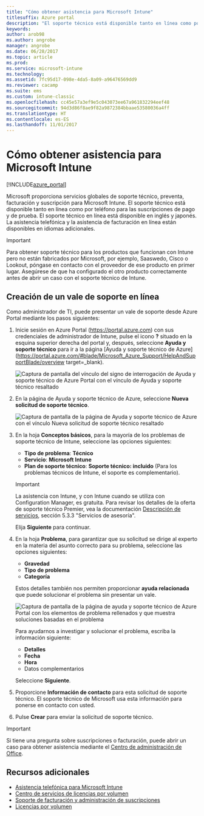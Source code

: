 ```yaml
---
title: "Cómo obtener asistencia para Microsoft Intune"
titlesuffix: Azure portal
description: "El soporte técnico está disponible tanto en línea como por teléfono para las suscripciones de pago y de prueba."
keywords: 
author: arob98
ms.author: angrobe
manager: angrobe
ms.date: 06/28/2017
ms.topic: article
ms.prod: 
ms.service: microsoft-intune
ms.technology: 
ms.assetid: 7fc95d17-098e-4da5-8a09-a96476569dd9
ms.reviewer: cacamp
ms.suite: ems
ms.custom: intune-classic
ms.openlocfilehash: cc45e57a3ef9e5c043073ee67a961832294eef48
ms.sourcegitcommit: 94d3d86f8ae9f82a9872384bbaae53580036a4ff
ms.translationtype: HT
ms.contentlocale: es-ES
ms.lasthandoff: 11/01/2017
---
```

# <a name="how-to-get-support-for-microsoft-intune"></a>Cómo obtener asistencia para Microsoft Intune

[!INCLUDE[azure_portal](./includes/note-for-both-portals.md)]

Microsoft proporciona servicios globales de soporte técnico, preventa, facturación y suscripción para Microsoft Intune. El soporte técnico está disponible tanto en línea como por teléfono para las suscripciones de pago y de prueba. El soporte técnico en línea está disponible en inglés y japonés. La asistencia telefónica y la asistencia de facturación en línea están disponibles en idiomas adicionales.

>[!IMPORTANT]
> Para obtener soporte técnico para los productos que funcionan con Intune pero no están fabricados por Microsoft, por ejemplo, Saaswedo, Cisco o Lookout, póngase en contacto con el proveedor de ese producto en primer lugar. Asegúrese de que ha configurado el otro producto correctamente antes de abrir un caso con el soporte técnico de Intune.

## <a name="create-an-online-support-ticket"></a>Creación de un vale de soporte en línea

Como administrador de TI, puede presentar un vale de soporte desde Azure Portal mediante los pasos siguientes:

1. Inicie sesión en Azure Portal (https://portal.azure.com) con sus credenciales de administrador de Intune, pulse el icono **?** situado en la esquina superior derecha del portal y, después, seleccione **Ayuda y soporte técnico** para ir a la página [Ayuda y soporte técnico de Azure](https://portal.azure.com/#blade/Microsoft_Azure_Support/HelpAndSupportBlade/overview target=_blank).

    ![Captura de pantalla del vínculo del signo de interrogación de Ayuda y soporte técnico de Azure Portal con el vínculo de Ayuda y soporte técnico resaltado](./media/azure-get-support.png)

2. En la página de Ayuda y soporte técnico de Azure, seleccione **Nueva solicitud de soporte técnico**.

    ![Captura de pantalla de la página de Ayuda y soporte técnico de Azure con el vínculo Nueva solicitud de soporte técnico resaltado](./media/azure-support-ticket-link.png)
3. En la hoja **Conceptos básicos**, para la mayoría de los problemas de soporte técnico de Intune, seleccione las opciones siguientes:
    - **Tipo de problema**: **Técnico**
    - **Servicio**: **Microsoft Intune**
    - **Plan de soporte técnico**: **Soporte técnico: incluido** (Para los problemas técnicos de Intune, el soporte es complementario).

    >[!IMPORTANT]
    >La asistencia con Intune, y con Intune cuando se utiliza con Configuration Manager, es gratuita. Para revisar los detalles de la oferta de soporte técnico Premier, vea la documentación [Descripción de servicios](https://www.microsoft.com/microsoftservices/services-list.aspx), sección 5.3.3 "Servicios de asesoría".

    Elija **Siguiente** para continuar.
4. En la hoja **Problema**, para garantizar que su solicitud se dirige al experto en la materia del asunto correcto para su problema, seleccione las opciones siguientes:
    - **Gravedad**
    - **Tipo de problema**
    - **Categoría**

    Estos detalles también nos permiten proporcionar **ayuda relacionada** que puede solucionar el problema sin presentar un vale.

    ![Captura de pantalla de la página de ayuda y soporte técnico de Azure Portal con los elementos de problema rellenados y que muestra soluciones basadas en el problema](./media/support-need-solutions.png)

    Para ayudarnos a investigar y solucionar el problema, escriba la información siguiente:
    -   **Detalles**
    - **Fecha**
    - **Hora**
    - Datos complementarios

    Seleccione **Siguiente**.
5. Proporcione **Información de contacto** para esta solicitud de soporte técnico. El soporte técnico de Microsoft usa esta información para ponerse en contacto con usted.
6. Pulse **Crear** para enviar la solicitud de soporte técnico.

>[!IMPORTANT]
>Si tiene una pregunta sobre suscripciones o facturación, puede abrir un caso para obtener asistencia mediante el [Centro de administración de Office](https://portal.office.com/Support/SupportEntry.aspx).

## <a name="additional-resources"></a>Recursos adicionales
- [Asistencia telefónica para Microsoft Intune](phone-support-contact.md)
- [Centro de servicios de licencias por volumen](http://go.microsoft.com/fwlink/p/?LinkID=282016)
- [Soporte de facturación y administración de suscripciones](https://support.office.com/article/Contact-Office-365-for-business-support-Admin-Help-32a17ca7-6fa0-4870-8a8d-e25ba4ccfd4b)
- [Licencias por volumen](http://go.microsoft.com/fwlink/p/?LinkID=282015)

